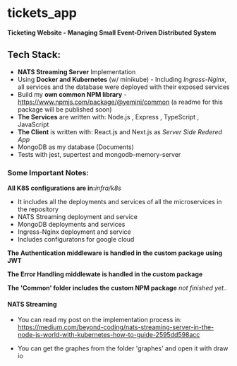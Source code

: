 # tickets_app
**Ticketing Website - Managing Small Event-Driven Distributed System**

## Tech Stack: 

* **NATS Streaming Server** Implementation
* Using **Docker and Kubernetes** (w/ minikube) - Including _Ingress-Nginx_, all services and the database were deployed with their exposed     services
* Build my **own common NPM library**  - https://www.npmjs.com/package/@yemini/common (a readme for this package will be published soon)
* **The Services** are written with: Node.js , Express , TypeScript  , JavaScript
* **The Client** is written with: React.js and Next.js as _Server Side Redered App_
* MongoDB as my database (Documents)
* Tests with jest, supertest and mongodb-memory-server

### Some Important Notes:

**All K8S configurations are in:**_infra/k8s_ 
* It includes all the deployments and services of all the microservices in the repository
* NATS Streaming deployment and service
* MongoDB deployments and services
* Ingress-Nginx deployment and service
* Includes configuratons for google cloud

**The Authentication middleware is handled in the custom package using JWT**

**The Error Handling middlewate is handled in the custom package**

**The 'Common' folder includes the custom NPM package**  _not finished yet.._

#### NATS Streaming

* You can read my post on the implementation process in: https://medium.com/beyond-coding/nats-streaming-server-in-the-node-js-world-with-kubernetes-how-to-guide-2595dd598acc

* You can get the graphes from the folder 'graphes' and open it with draw io
